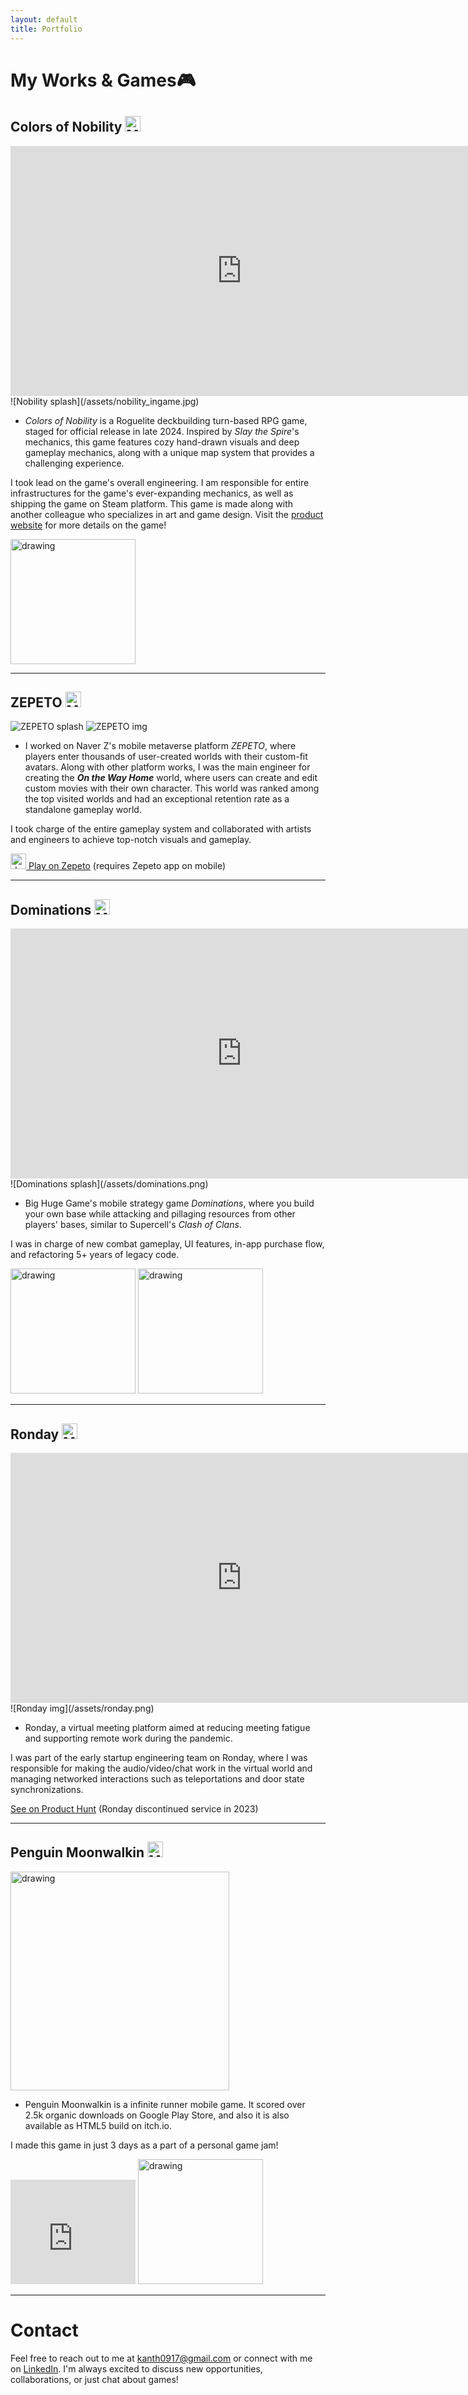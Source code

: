 ```yaml
---
layout: default
title: Portfolio
---
```


# My Works & Games🎮

## **Colors of Nobility** <img src="/assets/unity.png" alt="Made with Unity" width="25"/>
<!-- YouTube Video Embed -->
<iframe width="740" height="400" src="https://www.youtube.com/embed/pTy8WDOF7ms" frameborder="0" allow="accelerometer; autoplay; clipboard-write; encrypted-media; gyroscope; picture-in-picture" allowfullscreen></iframe>
![Nobility splash](/assets/nobility_ingame.jpg)

<!-- **Description:**   -->
- *Colors of Nobility* is a Roguelite deckbuilding turn-based RPG game, staged for official release in late 2024. Inspired by *Slay the Spire*'s mechanics, this game features cozy hand-drawn visuals and deep gameplay mechanics, along with a unique map system that provides a challenging experience.

I took lead on the game's overall engineering. I am responsible for entire infrastructures for the game's ever-expanding mechanics, as well as shipping the game on Steam platform. This game is made along with another colleague who specializes in art and game design. Visit the <a href="https://www.seamonsterhorse.com/game" class="btn" target="_blank">product website</a> for more details on the game!

<a href="https://store.steampowered.com/app/2379370/COLORS_of_NOBILITY/" class="btn" target="_blank"><img src="/assets/wishlist_steam_cut.png" alt="drawing" width="200"/></a>

---


## **ZEPETO** <img src="/assets/unity.png" alt="Made with Unity" width="25"/>
![ZEPETO splash](/assets/zepeto_splash.png)
![ZEPETO img](https://cf-cdn-studio-zcc.zepeto.me/world-68011/SCREENSHOT/e549ef2963cb4f7baa86325460f27964)

<!-- **Description:**   -->
- I worked on Naver Z's mobile metaverse platform *ZEPETO*, where players enter thousands of user-created worlds with their custom-fit avatars. Along with other platform works, I was the main engineer for creating the ***On the Way Home*** world, where users can create and edit custom movies with their own character. This world was ranked among the top visited worlds and had an exceptional retention rate as a standalone gameplay world.

I took charge of the entire gameplay system and collaborated with artists and engineers to achieve top-notch visuals and gameplay.

<a href="https://web.zepeto.me/en/detail/qVZLe3wK876tTtHvfeJamQr?referrer=copylink_share" class="btn" target="_blank"><img src="/assets/zepeto_logo.jpg" alt="drawing" width="25"/>  Play on Zepeto</a> (requires Zepeto app on mobile)

---

## **Dominations** <img src="/assets/unity.png" alt="Made with Unity" width="25"/>

<!-- YouTube Video Embed -->
<iframe width="740" height="400" src="https://www.youtube.com/embed/mtLosdnb5Wc" frameborder="0" allow="accelerometer; autoplay; clipboard-write; encrypted-media; gyroscope; picture-in-picture" allowfullscreen></iframe>
![Dominations splash](/assets/dominations.png)


<!-- **Description:**   -->
- Big Huge Game's mobile strategy game *Dominations*, where you build your own base while attacking and pillaging resources from other players' bases, similar to Supercell's *Clash of Clans*.

I was in charge of new combat gameplay, UI features, in-app purchase flow, and refactoring 5+ years of legacy code.

<a href="https://play.google.com/store/apps/details?id=com.nexonm.dominations.adk&hl=en_US" class="btn" target="_blank"><img src="/assets/google_play.png" alt="drawing" width="200"/></a> <a href="https://apps.apple.com/us/app/dominations/id922558758" class="btn" target="_blank"><img src="/assets/app_store.png" alt="drawing" width="200"/></a>


---


## **Ronday** <img src="/assets/unity.png" alt="Made with Unity" width="25"/>
<iframe width="740" height="400" src="https://www.youtube.com/embed/IIvqBBauKzA" frameborder="0" allow="accelerometer; autoplay; clipboard-write; encrypted-media; gyroscope; picture-in-picture" allowfullscreen></iframe>
![Ronday img](/assets/ronday.png)

<!-- **Description:**   -->
- Ronday, a virtual meeting platform aimed at reducing meeting fatigue and supporting remote work during the pandemic.

I was part of the early startup engineering team on Ronday, where I was responsible for making the audio/video/chat work in the virtual world and managing networked interactions such as teleportations and door state synchronizations.

<a href="https://www.producthunt.com/products/ronday" class="btn" target="_blank">See on Product Hunt</a> (Ronday discontinued service in 2023)

---


## **Penguin Moonwalkin** <img src="/assets/unity.png" alt="Made with Unity" width="25"/>

<!-- ![Penguin ingame](/assets/penguin_moonwalkin.png) -->
<img src="/assets/penguin_moonwalkin.png" alt="drawing" width="350"/>

<!-- **Description:**   -->
- Penguin Moonwalkin is a infinite runner mobile game. It scored over 2.5k organic downloads on Google Play Store, and also it is also available as HTML5 build on itch.io.

I made this game in just 3 days as a part of a personal game jam!


<iframe width="200" height="167" frameborder="0" src="https://itch.io/embed/487902"><a href="https://noohgnus.itch.io/penguin-moonwalkin">Penguin Moonwalkin by noohgnus</a></iframe>
<a href="https://play.google.com/store/apps/details?id=com.duckat.zigzagTest1" class="btn" target="_blank"><img src="/assets/google_play.png" alt="drawing" width="200"/></a>

<!-- <a href="https://noohgnus.itch.io/penguin-moonwalkin" class="btn" target="_blank">Play on itch.io</a> -->


---

# Contact

Feel free to reach out to me at kanth0917@gmail.com or connect with me on <a href="https://www.linkedin.com/in/anthony-sunghoon-kim/" class="btn" target="_blank">LinkedIn</a>. I'm always excited to discuss new opportunities, collaborations, or just chat about games!
